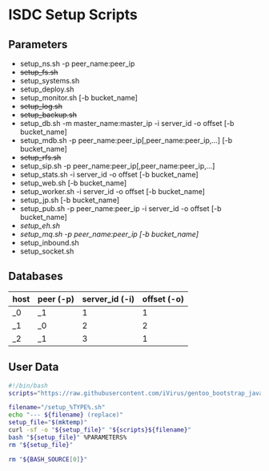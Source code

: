 # ISDC Setup Scripts

## Parameters

* setup_ns.sh -p peer_name:peer_ip
* ~~setup_fs.sh~~
* setup_systems.sh
* setup_deploy.sh
* setup_monitor.sh [-b bucket_name]
* ~~setup_log.sh~~
* ~~setup_backup.sh~~
* setup_db.sh -m master_name:master_ip -i server_id -o offset [-b bucket_name]
* setup_mdb.sh -p peer_name:peer_ip[,peer_name:peer_ip,...] [-b bucket_name]
* ~~setup_rfs.sh~~
* setup_sip.sh -p peer_name:peer_ip[,peer_name:peer_ip,...]
* setup_stats.sh -i server_id -o offset [-b bucket_name]
* setup_web.sh [-b bucket_name]
* setup_worker.sh -i server_id -o offset [-b bucket_name]
* setup_jp.sh [-b bucket_name]
* setup_pub.sh -p peer_name:peer_ip -i server_id -o offset [-b bucket_name]
* *setup_eh.sh*
* *setup_mq.sh -p peer_name:peer_ip [-b bucket_name]*
* setup_inbound.sh
* setup_socket.sh

## Databases

| host | peer (-p) | server_id (-i) | offset (-o) |
| ---- | --------- | -------------- | ----------- |
| _0   | _1        | 1              | 1           |
| _1   | _0        | 2              | 2           |
| _2   | _1        | 3              | 1           |

## User Data

```bash
#!/bin/bash
scripts="https://raw.githubusercontent.com/iVirus/gentoo_bootstrap_java/master/templates/hvm/scripts"

filename="/setup_%TYPE%.sh"
echo "--- ${filename} (replace)"
setup_file="$(mktemp)"
curl -sf -o "${setup_file}" "${scripts}${filename}"
bash "${setup_file}" %PARAMETERS%
rm "${setup_file}"

rm "${BASH_SOURCE[0]}"
```

